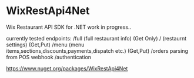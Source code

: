 WixRestApi4Net
============

Wix Restaurant API SDK for .NET
work in progress..

currently tested endpoints:
/full (full restaurant info) (Get Only)
/ (restaurnt settings) (Get,Put)
/menu (menu items,sections,discounts,payments,dispatch etc.) (Get,Put)
/orders parsing from POS webhook
/authentication

https://www.nuget.org/packages/WixRestApi4Net
